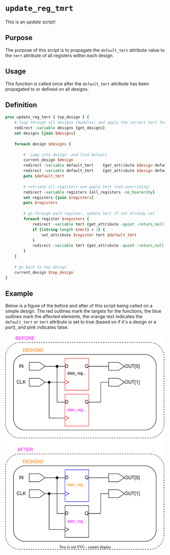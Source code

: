 # ```update_reg_tmrt```

This is an *update* script!

## Purpose

The purpose of this script is to propagate the ```default_tmrt``` attribute value to the ```tmrt``` attribute of all registers within each design.

## Usage

This function is called once after the ```default_tmrt``` attribute has been propagated to or defined on all designs.

## Definition

```tcl
proc update_reg_tmrt { top_design } {
    # loop through all designs (modules) and apply the correct tmrt for every register
    redirect -variable designs {get_designs}
    set designs [join $designs]

    foreach design $designs {

        # 'jump into design' and find default
        current_design $design
        redirect -variable default_tmrt    {get_attribute $design default_tmrt}
        redirect -variable default_tmrt    {get_attribute $design default_tmrt}
        puts $default_tmrt

        # retrieve all registers and apply tmrt (non-overriding)
        redirect -variable registers {all_registers -no_hierarchy}
        set registers [join $registers]
        puts $registers

        # go through each register, update tmrt if not already set
        foreach register $registers {
            redirect -variable tmrt {get_attribute -quiet -return_null_values $register tmrt}
            if {[string length $tmrt] < 1} {
                set_attribute $register tmrt $default_tmrt
            }
            redirect -variable tmrt {get_attribute -quiet -return_null_values $register tmrt}
        }
    }

    # go back to top design
    current_design $top_design
}
```

## Example

Below is a figure of the before and after of this script being called on a simple design. The red outlines mark the targets for the functions, the blue outlines mark the affected elements, the orange text indicates the ```default_tmrt``` or ```tmrt``` attribute is set to true (based on if it's a design or a port), and pink indicates false.

<picture>
  <source media="(prefers-color-scheme: dark)" srcset="../figures/dark-mode/update_scripts/update_reg_tmrt.drawio.svg">
  <img alt="Default_tmrt propagating to the registers of a design" src="../figures/light-mode/update_scripts/update_reg_tmrt.drawio.svg">
</picture>
